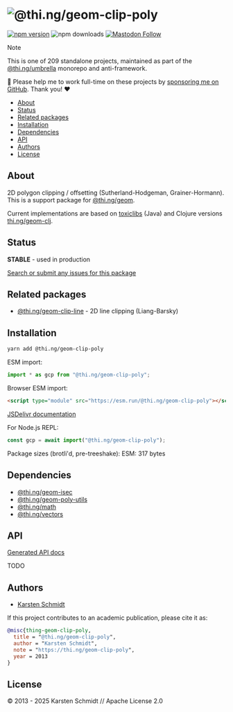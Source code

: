 <!-- This file is generated - DO NOT EDIT! -->
<!-- Please see: https://github.com/thi-ng/umbrella/blob/develop/CONTRIBUTING.md#changes-to-readme-files -->
# ![@thi.ng/geom-clip-poly](https://raw.githubusercontent.com/thi-ng/umbrella/develop/assets/banners/thing-geom-clip-poly.svg?36977eab)

[![npm version](https://img.shields.io/npm/v/@thi.ng/geom-clip-poly.svg)](https://www.npmjs.com/package/@thi.ng/geom-clip-poly)
![npm downloads](https://img.shields.io/npm/dm/@thi.ng/geom-clip-poly.svg)
[![Mastodon Follow](https://img.shields.io/mastodon/follow/109331703950160316?domain=https%3A%2F%2Fmastodon.thi.ng&style=social)](https://mastodon.thi.ng/@toxi)

> [!NOTE]
> This is one of 209 standalone projects, maintained as part
> of the [@thi.ng/umbrella](https://github.com/thi-ng/umbrella/) monorepo
> and anti-framework.
>
> 🚀 Please help me to work full-time on these projects by [sponsoring me on
> GitHub](https://github.com/sponsors/postspectacular). Thank you! ❤️

- [About](#about)
- [Status](#status)
- [Related packages](#related-packages)
- [Installation](#installation)
- [Dependencies](#dependencies)
- [API](#api)
- [Authors](#authors)
- [License](#license)

## About

2D polygon clipping / offsetting (Sutherland-Hodgeman, Grainer-Hormann). This is a support package for [@thi.ng/geom](https://github.com/thi-ng/umbrella/tree/develop/packages/geom).

Current implementations are based on [toxiclibs](http://toxiclibs.org)
(Java) and Clojure versions [thi.ng/geom-clj](http://thi.ng/geom-clj).

## Status

**STABLE** - used in production

[Search or submit any issues for this package](https://github.com/thi-ng/umbrella/issues?q=%5Bgeom-clip-poly%5D+in%3Atitle)

## Related packages

- [@thi.ng/geom-clip-line](https://github.com/thi-ng/umbrella/tree/develop/packages/geom-clip-line) - 2D line clipping (Liang-Barsky)

## Installation

```bash
yarn add @thi.ng/geom-clip-poly
```

ESM import:

```ts
import * as gcp from "@thi.ng/geom-clip-poly";
```

Browser ESM import:

```html
<script type="module" src="https://esm.run/@thi.ng/geom-clip-poly"></script>
```

[JSDelivr documentation](https://www.jsdelivr.com/)

For Node.js REPL:

```js
const gcp = await import("@thi.ng/geom-clip-poly");
```

Package sizes (brotli'd, pre-treeshake): ESM: 317 bytes

## Dependencies

- [@thi.ng/geom-isec](https://github.com/thi-ng/umbrella/tree/develop/packages/geom-isec)
- [@thi.ng/geom-poly-utils](https://github.com/thi-ng/umbrella/tree/develop/packages/geom-poly-utils)
- [@thi.ng/math](https://github.com/thi-ng/umbrella/tree/develop/packages/math)
- [@thi.ng/vectors](https://github.com/thi-ng/umbrella/tree/develop/packages/vectors)

## API

[Generated API docs](https://docs.thi.ng/umbrella/geom-clip-poly/)

TODO

## Authors

- [Karsten Schmidt](https://thi.ng)

If this project contributes to an academic publication, please cite it as:

```bibtex
@misc{thing-geom-clip-poly,
  title = "@thi.ng/geom-clip-poly",
  author = "Karsten Schmidt",
  note = "https://thi.ng/geom-clip-poly",
  year = 2013
}
```

## License

&copy; 2013 - 2025 Karsten Schmidt // Apache License 2.0
